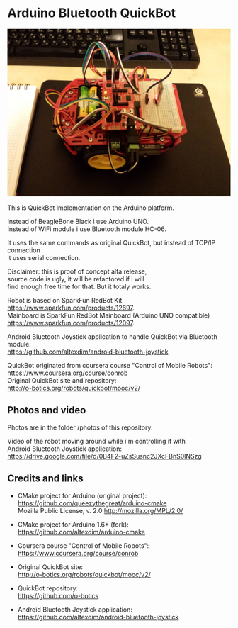 Arduino Bluetooth QuickBot 
==================================

![Arduino QuickBot](/photos/20150504_233456.jpg?raw=true "Arduino QuickBot")

This is QuickBot implementation on the Arduino platform.

Instead of BeagleBone Black i use Arduino UNO.  
Instead of WiFi module i use Bluetooth module HC-06.

It uses the same commands as original QuickBot, but instead of TCP/IP connection  
it uses serial connection.

Disclaimer: this is proof of concept alfa release,  
source code is ugly, it will be refactored if i will  
find enough free time for that. But it totaly works.

Robot is based on SparkFun RedBot Kit  
    https://www.sparkfun.com/products/12697.  
Mainboard is SparkFun RedBot Mainboard (Arduino UNO compatible)  
    https://www.sparkfun.com/products/12097.

Android Bluetooth Joystick application to handle QuickBot via Bluetooth module:  
    https://github.com/altexdim/android-bluetooth-joystick

QuickBot originated from coursera course "Control of Mobile Robots":  
    https://www.coursera.org/course/conrob  
Original QuickBot site and repository:  
    http://o-botics.org/robots/quickbot/mooc/v2/

Photos and video
----------------------------------
Photos are in the folder /photos of this repository.

Video of the robot moving around while i'm controlling it with  
Android Bluetooth Joystick application:  
    https://drive.google.com/file/d/0B4F2-uZsSusnc2JXcFBnS0lNSzg

Credits and links
----------------------------------
* CMake project for Arduino (original project):  
    https://github.com/queezythegreat/arduino-cmake  
    Mozilla Public License, v. 2.0 http://mozilla.org/MPL/2.0/

* CMake project for Arduino 1.6+ (fork):  
    https://github.com/altexdim/arduino-cmake

* Coursera course "Control of Mobile Robots":  
    https://www.coursera.org/course/conrob

* Original QuickBot site:  
    http://o-botics.org/robots/quickbot/mooc/v2/

* QuickBot repository:  
    https://github.com/o-botics

* Android Bluetooth Joystick application:  
    https://github.com/altexdim/android-bluetooth-joystick
